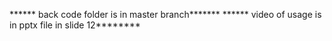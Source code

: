 ****** back code folder is in master  branch*******
****** video of usage is in pptx file in slide 12********

